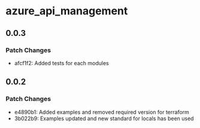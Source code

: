 # azure_api_management

## 0.0.3

### Patch Changes

- afcf1f2: Added tests for each modules

## 0.0.2

### Patch Changes

- e4890b1: Added examples and removed required version for terraform
- 3b022b9: Examples updated and new standard for locals has been used
